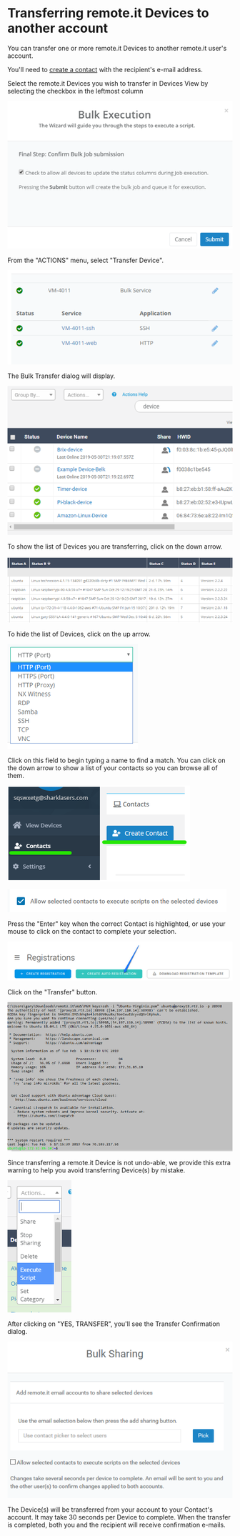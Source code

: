 # Transferring remote.it Devices to another account

You can transfer one or more remote.it Devices to another remote.it user's account.

You'll need to [create a contact](managing-contacts/create-a-contact.md) with the recipient's e-mail address.

Select the remote.it Devices you wish to transfer in Devices View by selecting the checkbox in the leftmost column

![](../.gitbook/assets/image%20%28222%29.png)

From the "ACTIONS" menu, select "Transfer Device".

![](../.gitbook/assets/image%20%28235%29.png)

The Bulk Transfer dialog will display.  

![](../.gitbook/assets/image%20%2817%29.png)

To show the list of Devices you are transferring, click on the down arrow.

![](../.gitbook/assets/image%20%28214%29.png)

To hide the list of Devices, click on the up arrow.

![](../.gitbook/assets/image%20%28287%29.png)

Click on this field to begin typing a name to find a match.  You can click on the down arrow to show a list of your contacts so you can browse all of them.

![](../.gitbook/assets/image%20%28173%29.png)

![](../.gitbook/assets/image%20%2899%29.png)

Press the "Enter" key when the correct Contact is highlighted, or use your mouse to click on the contact to complete your selection.

![](../.gitbook/assets/image%20%28350%29.png)

Click on the "Transfer" button.

![](../.gitbook/assets/image%20%28312%29.png)

Since transferring a remote.it Device is not undo-able, we provide this extra warning to help you avoid transferring Device\(s\) by mistake.

![](../.gitbook/assets/image%20%28120%29.png)

After clicking on "YES, TRANSFER", you'll see the Transfer Confirmation dialog.

![](../.gitbook/assets/image%20%28251%29.png)

The Device\(s\) will be transferred from your account to your Contact's account.  It may take 30 seconds per Device to complete.  When the transfer is completed, both you and the recipient will receive confirmation e-mails.


